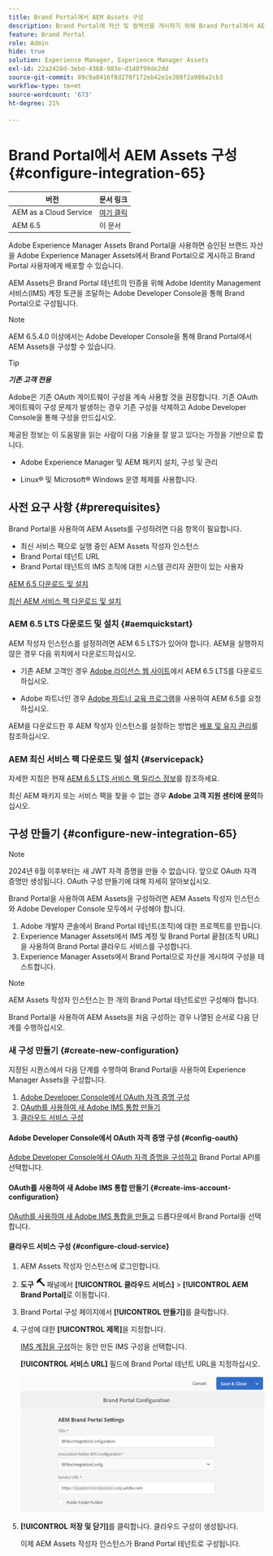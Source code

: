```yaml
---
title: Brand Portal에서 AEM Assets 구성
description: Brand Portal에 자산 및 컬렉션을 게시하기 위해 Brand Portal에서 AEM Assets을 구성하는 방법을 알아봅니다.
feature: Brand Portal
role: Admin
hide: true
solution: Experience Manager, Experience Manager Assets
exl-id: 22a2428d-3ebd-4368-983e-d140f99de2dd
source-git-commit: 89c9a0416f8d270f172eb42e1e308f2a986a2cb3
workflow-type: tm+mt
source-wordcount: '673'
ht-degree: 21%

---
```


# Brand Portal에서 AEM Assets 구성 {#configure-integration-65}

| 버전 | 문서 링크 |
| -------- | ---------------------------- |
| AEM as a Cloud Service | [여기 클릭](https://experienceleague.adobe.com/docs/experience-manager-cloud-service/content/assets/brand-portal/configure-aem-assets-with-brand-portal.html?lang=ko) |
| AEM 6.5 | 이 문서 |

Adobe Experience Manager Assets Brand Portal을 사용하면 승인된 브랜드 자산을 Adobe Experience Manager Assets에서 Brand Portal으로 게시하고 Brand Portal 사용자에게 배포할 수 있습니다.

AEM Assets은 Brand Portal 테넌트의 인증을 위해 Adobe Identity Management 서비스(IMS) 계정 토큰을 조달하는 Adobe Developer Console을 통해 Brand Portal으로 구성됩니다.

>[!NOTE]
>
>AEM 6.5.4.0 이상에서는 Adobe Developer Console을 통해 Brand Portal에서 AEM Assets을 구성할 수 있습니다.
>
<!--
>Earlier, Brand Portal was configured via legacy OAuth Gateway, which uses the JSON Web Token (JWT) exchange to obtain an IMS Access token for authorization. 
>
>Configuration via legacy OAuth Gateway is no longer supported from April 6, 2020, and is changed to Adobe Developer Console.
-->

>[!TIP]
>
>***기존 고객 전용***
>
>Adobe은 기존 OAuth 게이트웨이 구성을 계속 사용할 것을 권장합니다. 기존 OAuth 게이트웨이 구성 문제가 발생하는 경우 기존 구성을 삭제하고 Adobe Developer Console을 통해 구성을 만드십시오.

<!--
This help describes the following two use-cases:

* [New configuration](#configure-new-integration-65): If you are a new Brand Portal user and want to configure your AEM Assets Author instance with Brand Portal, you can create a configuration by way of the Adobe Developer Console. 
* [Upgrade configuration](#upgrade-integration-65): If you are an existing Brand Portal user having configuration on legacy OAuth Gateway, delete the existing configuration and create a configuration by way of Adobe Developer Console.
-->
제공된 정보는 이 도움말을 읽는 사람이 다음 기술을 잘 알고 있다는 가정을 기반으로 합니다.

* Adobe Experience Manager 및 AEM 패키지 설치, 구성 및 관리

* Linux® 및 Microsoft® Windows 운영 체제를 사용합니다.

## 사전 요구 사항 {#prerequisites}

Brand Portal을 사용하여 AEM Assets를 구성하려면 다음 항목이 필요합니다.

* 최신 서비스 팩으로 실행 중인 AEM Assets 작성자 인스턴스
* Brand Portal 테넌트 URL
* Brand Portal 테넌트의 IMS 조직에 대한 시스템 관리자 권한이 있는 사용자

[AEM 6.5 다운로드 및 설치](#aemquickstart)

[최신 AEM 서비스 팩 다운로드 및 설치](#servicepack)

### AEM 6.5 LTS 다운로드 및 설치 {#aemquickstart}

AEM 작성자 인스턴스를 설정하려면 AEM 6.5 LTS가 있어야 합니다. AEM을 실행하지 않은 경우 다음 위치에서 다운로드하십시오.

* 기존 AEM 고객인 경우 [Adobe 라이선스 웹 사이트](https://licensing.adobe.com)에서 AEM 6.5 LTS를 다운로드하십시오.

* Adobe 파트너인 경우 [Adobe 파트너 교육 프로그램](https://solutionpartners.adobe.com/)을 사용하여 AEM 6.5를 요청하십시오.

AEM을 다운로드한 후 AEM 작성자 인스턴스를 설정하는 방법은 [배포 및 유지 관리](/help/sites-deploying/deploy.md#default-local-install)를 참조하십시오.

### AEM 최신 서비스 팩 다운로드 및 설치 {#servicepack}

자세한 지침은 현재 [AEM 6.5 LTS 서비스 팩 릴리스 정보](/help/release-notes/release-notes.md)를 참조하세요.

최신 AEM 패키지 또는 서비스 팩을 찾을 수 없는 경우 **Adobe 고객 지원 센터에 문의**&#x200B;하십시오.

## 구성 만들기 {#configure-new-integration-65}

>[!NOTE]
>
>2024년 6월 이후부터는 새 JWT 자격 증명을 만들 수 없습니다. 앞으로 OAuth 자격 증명만 생성됩니다. OAuth 구성 만들기에 대해 자세히 알아보십시오.

Brand Portal을 사용하여 AEM Assets을 구성하려면 AEM Assets 작성자 인스턴스와 Adobe Developer Console 모두에서 구성해야 합니다.

1. Adobe 개발자 콘솔에서 Brand Portal 테넌트(조직)에 대한 프로젝트를 만듭니다.
1. Experience Manager Assets에서 IMS 계정 및 Brand Portal 끝점(조직 URL)을 사용하여 Brand Portal 클라우드 서비스를 구성합니다.
1. Experience Manager Assets에서 Brand Portal으로 자산을 게시하여 구성을 테스트합니다.

<!--
1. In AEM Assets, create an IMS account and generate a public certificate (public key).
1. In Adobe Developer Console, create a project for your Brand Portal tenant (organization).
1. Under the project, configure an API using the public key to create a service account (JWT) connection.
1. Get the service account credentials and JWT payload information.
1. In AEM Assets, configure the IMS account using the service account credentials and JWT payload.
1. In AEM Assets, configure the Brand Portal cloud service using the IMS account and Brand Portal endpoint (organization URL).
1. Test your configuration by publishing an asset from AEM Assets to Brand Portal.
-->

>[!NOTE]
>
>AEM Assets 작성자 인스턴스는 한 개의 Brand Portal 테넌트로만 구성해야 합니다.

Brand Portal을 사용하여 AEM Assets을 처음 구성하는 경우 나열된 순서로 다음 단계를 수행하십시오.

### 새 구성 만들기 {#create-new-configuration}

지정된 시퀀스에서 다음 단계를 수행하여 Brand Portal을 사용하여 Experience Manager Assets을 구성합니다.

1. [Adobe Developer Console에서 OAuth 자격 증명 구성](#config-oauth)
1. [OAuth를 사용하여 새 Adobe IMS 통합 만들기](#create-ims-account-configuration)
1. [클라우드 서비스 구성](#configure-cloud-service)

#### Adobe Developer Console에서 OAuth 자격 증명 구성 {#config-oauth}

[Adobe Developer Console에서 OAuth 자격 증명을 구성하고](https://experienceleague.adobe.com/ko/docs/experience-manager-65-lts/content/security/setting-up-ims-integrations-for-aem#credentials-in-the-developer-console) Brand Portal API를 선택합니다.

#### OAuth를 사용하여 새 Adobe IMS 통합 만들기 {#create-ims-account-configuration}

[OAuth를 사용하여 새 Adobe IMS 통합을 만들고](https://experienceleague.adobe.com/ko/docs/experience-manager-65-lts/content/security/setting-up-ims-integrations-for-aem#creating-oauth-configuration) 드롭다운에서 Brand Portal을 선택합니다.

#### 클라우드 서비스 구성 {#configure-cloud-service}

<!--
1. [Obtain a public certificate](#public-certificate)
1. [Create service account (JWT) connection](#createnewintegration) 
1. [Configure an IMS account](#create-ims-account-configuration)
1. [Configure cloud service](#configure-cloud-service)
1. [Test configuration](#test-integration)
-->
<!--
### Create IMS configuration {#create-ims-configuration}

The IMS configuration authenticates your AEM Assets Author instance with the Brand Portal tenant. 

IMS configuration includes two steps:

* [Obtain a public certificate](#public-certificate) 
* [Configure an IMS account](#create-ims-account-configuration)

### Obtain public certificate {#public-certificate}

The public key (certificate) authenticates your profile on Adobe Developer Console.

1. Log in to your AEM Assets Author instance. The default URL is `http://localhost:4502/aem/start.html`.

1. From the **Tools** ![Tools](assets/do-not-localize/tools.png) panel, navigate to **[!UICONTROL Security]** > **[!UICONTROL Adobe IMS Configurations]**.

1. In the Adobe IMS Configurations page, click **[!UICONTROL Create]**. It redirects to the **[!UICONTROL Adobe IMS Technical Account Configuration]** page. By default, the **Certificate** tab opens.

1. Select **[!UICONTROL Adobe Brand Portal]** in the **[!UICONTROL Cloud Solution]** dropdown list.  

1. Select the **[!UICONTROL Create new certificate]** check box and specify an **alias** for the public key. The alias serves as the name of the public key. 

1. Click **[!UICONTROL Create certificate]**. Then, click **[!UICONTROL OK]** to generate the public key.

   ![Create Certificate](assets/ims-config2.png)

1. Click the **[!UICONTROL Download Public Key]** icon and save the public key (.crt) file on your machine. 

   The public key is used later to configure the API for your Brand Portal tenant and generate service account credentials in Adobe Developer Console.

   ![Download Certificate](assets/ims-config3.png)

1. Click **[!UICONTROL Next]**. 

   In the **Account** tab, an Adobe IMS account is created which requires the service account credentials that are generated in Adobe Developer Console. Keep this page open for now.

   Open a new tab and [create a service account (JWT) connection in Adobe Developer Console](#createnewintegration) so you can get the credentials and JWT payload for configuring the IMS account. 

### Create the service account (JWT) connection {#createnewintegration}

In Adobe Developer Console, projects and APIs are configured at the Brand Portal tenant (organization) level. Configuring an API creates a service account (JWT) connection. There are two methods to configure the API, by generating a key pair (private and public keys) or by uploading a public key. To configure AEM Assets with Brand Portal, you must generate a public key (certificate) in AEM Assets and create credentials in Adobe Developer Console by uploading the public key. These credentials are required to configure the IMS account in AEM Assets. Once the IMS account is configured, you can configure the Brand Portal cloud service in AEM Assets.

To create the service account credentials and JWT payload, do the following:

1. Log in to Adobe Developer Console with system administrator privileges on the IMS organization (Brand Portal tenant). The default URL is [https://www.adobe.com/go/devs_console_ui](https://www.adobe.com/go/devs_console_ui).


   >[!NOTE]
   >
   >Ensure that you have selected the correct IMS organization (Brand Portal tenant) from the drop-down (organization) list in the upper-right corner.

1. Click **[!UICONTROL Create new project]**. A blank project with a system-generated name is created for your organization. 

   Click **[!UICONTROL Edit project]** so you can update the **[!UICONTROL Project Title]** and **[!UICONTROL Description]**, and click **[!UICONTROL Save]**.
   
1. In the **[!UICONTROL Project overview]** tab, click **[!UICONTROL Add API]**.

1. In the **[!UICONTROL Add an API window]**, select **[!UICONTROL AEM Brand Portal]** and click **[!UICONTROL Next]**. 

   Ensure that you have access to the AEM Brand Portal service.

1. In the **[!UICONTROL Configure API]** window, click **[!UICONTROL Upload your public key]**. Then, click **[!UICONTROL Select a File]** and upload the public key (.crt file) that you have downloaded in the [obtain public certificate](#public-certificate) section. 

   Click **[!UICONTROL Next]**.

   ![Upload Public Key](assets/service-account3.png)

1. Verify the public key and click **[!UICONTROL Next]**.

1. Select **[!UICONTROL Assets Brand Portal]** as the default product profile and click **[!UICONTROL Save configured API]**. 
-->
<!-- 
   In Brand Portal, a default profile is created for each organization. The Product Profiles are created in admin console for assigning users to groups (based on the roles and permissions). For configuration with Brand Portal, the OAuth token is created at organization level. Therefore, you must configure the default Product Profile for your organization. 
   -->
<!--
   ![Select Product Profile](assets/service-account4.png)

1. Once the API is configured, you are redirected to the API overview page. From the left navigation under **[!UICONTROL Credentials]**, click the **[!UICONTROL Service Account (JWT)]** option.

   >[!NOTE]
   >
   >You can view the credentials and perform actions such as generate JWT tokens, copy credential details, and retrieve client secret.

1. From the **[!UICONTROL Client Credentials]** tab, copy the **[!UICONTROL client ID]**. 

   Click **[!UICONTROL Retrieve Client Secret]** and copy the **[!UICONTROL client secret]**.

   ![Service Account Credentials](assets/service-account5.png)

1. Navigate to the **[!UICONTROL Generate JWT]** tab and copy the **[!UICONTROL JWT Payload]** information. 

You can now use the client ID (API key), client secret, and JWT payload to [configure the IMS account](#create-ims-account-configuration) in AEM Assets.

<!--
### Create Adobe I/O integration {#createnewintegration}

Adobe I/O integration generates API Key, Client Secret, and Payload (JWT) which is required in setting up the IMS Account configurations.

1. Login to Adobe Developer Console with system administrator privileges on the IMS organization of the Brand Portal tenant.

   Default URL: [https://console.adobe.io/](https://console.adobe.io/) 

1. Click **[!UICONTROL Create Integration]**.

1. Select **[!UICONTROL Access an API]**, and click **[!UICONTROL Continue]**.

   ![Create New Integration](assets/create-new-integration1.png)

1. Create a new integration page opens. 
   
   Select your organization from the drop-down list.

   In **[!UICONTROL Experience Cloud]**, Select **[!UICONTROL AEM Brand Portal]** and click **[!UICONTROL Continue]**. 

   If the Brand Portal option is disabled for you, ensure that you have selected correct organization from the drop-down box above the **[!UICONTROL Adobe Services]** option. If you do not know your organization, contact your administrator.

   ![Create Integration](assets/create-new-integration2.png)

1. Specify a name and description for the integration. Click **[!UICONTROL Select a File from your computer]** and upload the `AEM-Adobe-IMS.crt` file downloaded in the [obtain public certificates](#public-certificate) section.

1. Select the profile of your organization. 

   Or, select the default profile **[!UICONTROL Assets Brand Portal]** and click **[!UICONTROL Create Integration]**. The integration is created.

1. Click **[!UICONTROL Continue to integration details]** to view the integration information. 

   Copy the **[!UICONTROL API Key]** 
   
   Click **[!UICONTROL Retrieve Client Secret]** and copy the Client Secret key.

   ![API Key, Client Secret, and payload information of an integration](assets/create-new-integration3.png)

1. Navigate to **[!UICONTROL JWT]** tab, and copy the **[!UICONTROL JWT payload]**.

   The API Key, Client Secret key, and JWT payload information that is used to create IMS account configuration.
-->
<!--
### Configure the IMS account {#create-ims-account-configuration}

Ensure that you have already performed the following steps:

* [Obtain a public certificate](#public-certificate)
* [Create service account (JWT) connection](#createnewintegration)

To configure the IMS account: 

1. Open the IMS Configuration and navigate to the **[!UICONTROL Account]** tab. You kept the page open while [obtaining the public certificate](#public-certificate).

1. Specify a **[!UICONTROL Title]** for the IMS account.

   In the **[!UICONTROL Authorization Server]** field, specify the URL: [https://ims-na1.adobelogin.com/](https://ims-na1.adobelogin.com/).  

   Specify client ID in the **[!UICONTROL API key]** field, **[!UICONTROL Client Secret]**, and **[!UICONTROL Payload]** (JWT payload) that you have copied while [creating the service account (JWT) connection](#createnewintegration).

   Click **[!UICONTROL Create]**.

   The IMS account is configured. 

   ![IMS Account configuration](assets/create-new-integration6.png)
   
1. Select the IMS account configuration and click **[!UICONTROL Check Health]**.

   Click **[!UICONTROL Check]** in the dialog box. On successful configuration, a message appears that the *Token is retrieved successfully*.

   ![Healthy Configuration confirmation dialog](assets/create-new-integration5.png)

>[!CAUTION]
>
>You must have only one IMS configuration.
>
>Ensure that the IMS configuration passes the health check. If the configuration does not pass the health check, it is invalid. Delete it and create another valid configuration.
-->

1. AEM Assets 작성자 인스턴스에 로그인합니다.

1. **도구** ![도구](assets/do-not-localize/tools.png) 패널에서 **[!UICONTROL 클라우드 서비스]** > **[!UICONTROL AEM Brand Portal]**&#x200B;로 이동합니다.

1. Brand Portal 구성 페이지에서 **[!UICONTROL 만들기]**&#x200B;를 클릭합니다.

1. 구성에 대한 **[!UICONTROL 제목]**&#x200B;을 지정합니다.

   [IMS 계정을 구성](#create-ims-account-configuration)하는 동안 만든 IMS 구성을 선택합니다.

   **[!UICONTROL 서비스 URL]** 필드에 Brand Portal 테넌트 URL을 지정하십시오.

   ![Brand Portal 구성 창](assets/create-cloud-service.png)

1. **[!UICONTROL 저장 및 닫기]**&#x200B;를 클릭합니다. 클라우드 구성이 생성됩니다.

   이제 AEM Assets 작성자 인스턴스가 Brand Portal 테넌트로 구성됩니다.

<!--

### Test and validate the configuration {#test-integration}

1. Log in to your AEM Assets cloud instance.

1. From the **Tools** ![Tools](assets/do-not-localize/tools.png) panel, navigate to **[!UICONTROL Deployment]** > **[!UICONTROL Replication]**.

   ![The Tools panel](assets/test-integration1.png)

1. In the Replication page, click **[!UICONTROL Agents on Author]**.

   ![Replication page](assets/test-integration2.png)

   You can see the four replication agents created for your Brand Portal tenant. 

   Locate the replication agents of your Brand Portal tenant and click the replication agent URL. 

   ![Assets replication configuration](assets/test-integration3.png)

   >[!NOTE]
   >
   >The replication agents work in parallel and share the job distribution equally, so that it increases the publishing speed by four times the original speed. After the cloud service is configured, additional configuration is not required to enable the replication agents that are activated by default to enable parallel publishing of multiple assets.

1. To verify the connection between AEM Assets and Brand Portal, click the **[!UICONTROL Test Connection]** icon.

   ![Verifying the assets replication settings](assets/test-integration4.png)

   A message appears that your *test package is successfully delivered*.

   ![Test confirmation output](assets/test-integration5.png)

1. Verify the test results on all four replication agents.


   >[!NOTE]
   >
   >Avoid disabling any of the replication agents, as it can cause the replication of the assets (running-in-queue) to fail.
   >
   >Ensure that all the four replication agents are configured to avoid timeout error. See [troubleshoot issues in parallel publishing to Brand Portal](https://experienceleague.adobe.com/docs/experience-manager-brand-portal/using/publish/troubleshoot-parallel-publishing.html?lang=ko#connection-timeout).
   >
   >Do not modify any autogenerated settings.

You can now:

* [Publish assets from AEM Assets to Brand Portal](../assets/brand-portal-publish-assets.md)
* [Publish assets from Brand Portal to AEM Assets](https://experienceleague.adobe.com/docs/experience-manager-brand-portal/using/asset-sourcing-in-brand-portal/brand-portal-asset-sourcing.html?lang=ko) - Asset Sourcing in Brand Portal 
* [Publish folders from AEM Assets to Brand Portal](../assets/brand-portal-publish-folder.md)
* [Publish collections from AEM Assets to Brand Portal](../assets/brand-portal-publish-collection.md) 
* [Publish presets, schemas, and facets to Brand Portal](https://experienceleague.adobe.com/docs/experience-manager-brand-portal/using/publish/publish-schema-search-facets-presets.html?lang=ko)
* [Publish tags to Brand Portal](https://experienceleague.adobe.com/docs/experience-manager-brand-portal/using/publish/brand-portal-publish-tags.html?lang=ko)

See the [Brand Portal documentation](https://experienceleague.adobe.com/docs/experience-manager-brand-portal/using/home.html?lang=ko) for more information.

-->
<!--
## Upgrade configuration {#upgrade-integration-65}

To upgrade your existing configurations to Adobe Developer Console, do the following steps, in the listed sequence : 

1. [Verify running jobs](#verify-jobs)
1. [Delete existing configurations](#delete-existing-configuration)
1. [Create configuration](#configure-new-integration-65)

### Verify running jobs {#verify-jobs}

Ensure that no publishing job is running on your AEM Assets Author instance before you make any edits. For that, you can verify the status of active jobs on all the four replication agents and ensure that the queues are idle.  

1. Log in to your AEM Assets Author instance.

1. From the **Tools** ![Tools](assets/do-not-localize/tools.png) panel, navigate to **[!UICONTROL Deployment]** > **[!UICONTROL Deployment Replication]**.

1. In the Replication page, click **[!UICONTROL Agents on Author]**.

   ![Replication agents for assets](assets/test-integration2.png)

1. Locate the replication agents of your Brand Portal tenant. 
   
   Ensure that the **Queue is Idle** for all the replication agents, and no publishing job is active. 

   ![Replication queue settings](assets/test-integration3.png)

### Delete existing configurations {#delete-existing-configuration}

Run the following checklist while deleting the existing configurations:

* Delete all four replication agents
* Delete Brand Portal cloud service
* Delete Mac user 

1. Log in to your AEM Assets Author instance and open CRX Lite as an administrator. The default URL is `http://localhost:4502/crx/de/index.jsp`.

1. Navigate to `/etc/replications/agents.author` and delete all the four replication agents of your Brand Portal tenant.

   ![Replication agent in CRXDE](assets/delete-replication-agent.png)

1. Navigate to `/etc/cloudservices/mediaportal` and delete the Brand Portal cloud service configuration.

   ![Detail of replication agent in CRXDE](assets/delete-cloud-service.png)

1. Navigate to `/home/users/mac` and delete the **Mac user** of your Brand Portal tenant.

   ![More detail of replication agent in CRXDE](assets/delete-mac-user.png)


You can now [create a configuration](#configure-new-integration-65) by way of the Adobe Developer Console on your AEM 6.5 Author instance. 
-->
